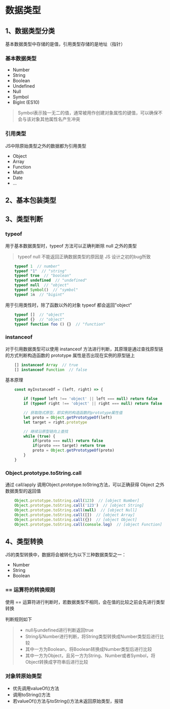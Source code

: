 # 数据类型

## 1、数据类型分类
基本数据类型中存储的是值，引用类型存储的是地址（指针）

### 基本数据类型

- Number
- String
- Boolean
- Undefined
- Null
- Symbol
- BigInt (ES10)

>Symbol表示独一无二的值，通常被用作创建对象属性的键值，可以确保不会与该对象其他属性名产生冲突

### 引用类型
JS中除原始类型之外的数据都为引用类型

- Object
- Array
- Function
- Math
- Date
- ...
## 2、基本包装类型

## 3、类型判断
### typeof
用于基本数据类型时，typeof 方法可以正确判断除 null 之外的类型
> typeof null 不能返回正确数据类型的原因是 JS 设计之初的bug所致

``` javascript
	typeof 1  // number"
	typeof "1"  // "string"
	typeof true  // "boolean"
	typeof undefined  // "undefined"
	typeof null  // "object"
	typeof Symbol()  // "symbol"
	typeof 1n  // "bigint"
```

用于引用类性时，除了函数以外的对象 typeof 都会返回"object"

``` javascript
	typeof []  // "object"
	typeof {}  // "object"
	typeof function foo () {}  // "function"
```

### instanceof
对于引用数据类型可以使用 instanceof 方法进行判断，其原理是通过查找原型链的方式判断构造函数的 prototype 属性是否出现在实例的原型链上

``` javascript
	[] instanceof Array  // true
	[] instanceof Function  // false
```

基本原理
``` javascript
	const myInstanceOf = (left, right) => {

		if (typeof left !== 'object' || left === null) return false
		if (typeof right !== 'object' || right === null) return false

		// 获取隐式原型，即实例的构造函数的prototype属性值
		let proto = Object.getPrototypeOf(left)
		let target = right.prototype

		// 继续沿原型链向上查找
		while (true) {
			if(proto === null) return false
			if(proto === target) return true
			proto = Object.getPrototypeOf(proto)
		}
	}
```

### Object.prototype.toString.call
通过 call/apply 调用Object.prototype.toString方法，可以正确获得 Object 之外数据类型的返回值
``` javascript
	Object.prototype.toString.call(123)  // [object Number]
	Object.prototype.toString.call('123')  // [object String]
	Object.prototype.toString.call(null)  // [object Null]
	Object.prototype.toString.call([])  // [object Array]
	Object.prototype.toString.call({})  // [object Object]
	Object.prototype.toString.call(console.log)  // [object Function]
```

## 4、类型转换
JS的类型转换中，数据将会被转化为以下三种数据类型之一：

- Number
- String
- Boolean

### == 运算符的转换规则
使用 == 运算符进行判断时，若数据类型不相同，会在值的比较之前会先进行类型转换

判断规则如下

>- null与undefined进行判断返回true
>- String与Number进行判断，将String类型转换成Number类型后进行比较
>- 其中一方为Boolean，将Boolean转换成Number类型后进行比较
>- 其中一方为Object，且另一方为String、Number或者Symbol，将Object转换成字符串后进行比较

### 对象转原始类型

- 优先调用valueOf()方法
- 调用toString()方法
- 若valueOf()方法与toString()方法未返回原始类型，报错